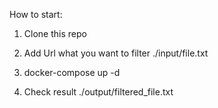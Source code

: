 How to start:

1. Clone this repo

2. Add Url what you want to filter ./input/file.txt

3. docker-compose up -d

4. Check result ./output/filtered_file.txt
